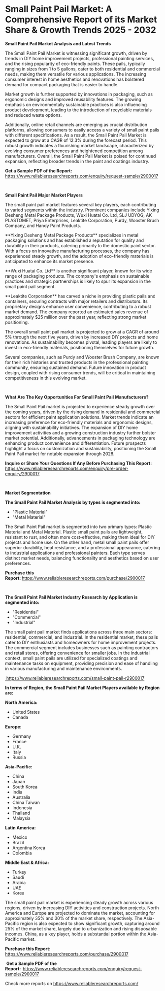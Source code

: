 <p><h1>Small Paint Pail Market: A Comprehensive Report of its Market Share & Growth Trends 2025 - 2032</h1></p><p><strong>Small Paint Pail Market Analysis and Latest Trends</strong></p>
<p><p>The Small Paint Pail Market is witnessing significant growth, driven by trends in DIY home improvement projects, professional painting services, and the rising popularity of eco-friendly paints. These pails, typically ranging in sizes from 1 to 5 gallons, cater to both residential and commercial needs, making them versatile for various applications. The increasing consumer interest in home aesthetics and renovations has bolstered demand for compact packaging that is easier to handle.</p><p>Market growth is further supported by innovations in packaging, such as ergonomic designs and improved reusability features. The growing emphasis on environmentally sustainable practices is also influencing product development, leading to the introduction of recyclable materials and reduced waste options. </p><p>Additionally, online retail channels are emerging as crucial distribution platforms, allowing consumers to easily access a variety of small paint pails with different specifications. As a result, the Small Paint Pail Market is expected to grow at a CAGR of 12.3% during the forecast period. This robust growth indicates a flourishing market landscape, characterized by evolving consumer preferences and heightened competition among manufacturers. Overall, the Small Paint Pail Market is poised for continued expansion, reflecting broader trends in the paint and coatings industry.</p></p>
<p><strong>Get a Sample PDF of the Report:&nbsp;</strong> <a href="https://www.reliableresearchreports.com/enquiry/request-sample/2900017?utm_campaign=3061&utm_medium=2&utm_source=Github&utm_content=ia&utm_term=16032025&utm_id=small-paint-pail">https://www.reliableresearchreports.com/enquiry/request-sample/2900017</a></p>
<p>&nbsp;</p>
<p><strong>Small Paint Pail Major Market Players</strong></p>
<p><p>The small paint pail market features several key players, each contributing to varied segments within the industry. Prominent companies include Yixing Desheng Metal Package Products, Wuxi Huatai Co. Ltd, SLJ UDYOG, AK PLASTOMET, Priya Enterprises, Leaktite Corporation, Purdy, Wooster Brush Company, and Handy Paint Products.</p><p>**Yixing Desheng Metal Package Products** specializes in metal packaging solutions and has established a reputation for quality and durability in their products, catering primarily to the domestic paint sector. With a focus on innovative manufacturing processes, the company has experienced steady growth, and the adoption of eco-friendly materials is anticipated to enhance its market presence.</p><p>**Wuxi Huatai Co. Ltd** is another significant player, known for its wide range of packaging products. The company's emphasis on sustainable practices and strategic partnerships is likely to spur its expansion in the small paint pail segment.</p><p>**Leaktite Corporation** has carved a niche in providing plastic pails and containers, securing contracts with major retailers and distributors. Its proprietary designs enhance user convenience, contributing to a robust market demand. The company reported an estimated sales revenue of approximately $25 million over the past year, reflecting strong market positioning.</p><p>The overall small paint pail market is projected to grow at a CAGR of around 5% through the next five years, driven by increased DIY projects and home renovations. As sustainability becomes pivotal, leading players are likely to invest in eco-friendly materials, positioning themselves for future growth. </p><p>Several companies, such as Purdy and Wooster Brush Company, are known for their rich histories and trusted products in the professional painting community, ensuring sustained demand. Future innovation in product design, coupled with rising consumer trends, will be critical in maintaining competitiveness in this evolving market.</p></p>
<p>&nbsp;</p>
<p><strong>What Are The Key Opportunities For Small Paint Pail Manufacturers?</strong></p>
<p><p>The Small Paint Pail market is projected to experience steady growth over the coming years, driven by the rising demand in residential and commercial sectors for efficient paint application solutions. Market trends indicate an increasing preference for eco-friendly materials and ergonomic designs, aligning with sustainability initiatives. The expansion of DIY home improvement activities and a growing construction industry further bolster market potential. Additionally, advancements in packaging technology are enhancing product convenience and differentiation. Future prospects highlight a focus on customization and sustainability, positioning the Small Paint Pail market for notable expansion through 2028.</p></p>
<p><strong>Inquire or Share Your Questions If Any Before Purchasing This Report:</strong> <a href="https://www.reliableresearchreports.com/enquiry/pre-order-enquiry/2900017?utm_campaign=3061&utm_medium=2&utm_source=Github&utm_content=ia&utm_term=16032025&utm_id=small-paint-pail">https://www.reliableresearchreports.com/enquiry/pre-order-enquiry/2900017</a></p>
<p>&nbsp;</p>
<p><strong>Market Segmentation</strong></p>
<p><strong>The Small Paint Pail Market Analysis by types is segmented into:</strong></p>
<p><ul><li>"Plastic Material"</li><li>"Metal Material"</li></ul></p>
<p><p>The Small Paint Pail market is segmented into two primary types: Plastic Material and Metal Material. Plastic small paint pails are lightweight, resistant to rust, and often more cost-effective, making them ideal for DIY projects and home use. On the other hand, metal small paint pails offer superior durability, heat resistance, and a professional appearance, catering to industrial applications and professional painters. Each type serves distinct market needs, balancing functionality and aesthetics based on user preferences.</p></p>
<p><strong>Purchase this Report:&nbsp;</strong><a href="https://www.reliableresearchreports.com/purchase/2900017?utm_campaign=3061&utm_medium=2&utm_source=Github&utm_content=ia&utm_term=16032025&utm_id=small-paint-pail">https://www.reliableresearchreports.com/purchase/2900017</a></p>
<p>&nbsp;</p>
<p><strong>The Small Paint Pail Market Industry Research by Application is segmented into:</strong></p>
<p><ul><li>"Residential"</li><li>"Commercial"</li><li>"Industrial"</li></ul></p>
<p><p>The small paint pail market finds applications across three main sectors: residential, commercial, and industrial. In the residential market, these pails cater to DIY enthusiasts and homeowners for home improvement projects. The commercial segment includes businesses such as painting contractors and retail stores, offering convenience for smaller jobs. In the industrial context, small paint pails are utilized for specialized coatings and maintenance tasks on equipment, providing precision and ease of handling in various manufacturing and maintenance environments.</p></p>
<p><a href="https://www.reliableresearchreports.com/small-paint-pail-r2900017?utm_campaign=3061&utm_medium=2&utm_source=Github&utm_content=ia&utm_term=16032025&utm_id=small-paint-pail">&nbsp;https://www.reliableresearchreports.com/small-paint-pail-r2900017</a></p>
<p><strong>In terms of Region, the Small Paint Pail Market Players available by Region are:</strong></p>
<p>
    <p> <strong> North America: </strong>
        <ul>
            <li>United States</li>
            <li>Canada</li>
        </ul>
        </p> 
    <p> <strong> Europe: </strong>
        <ul>
            <li>Germany</li>
            <li>France</li>
            <li>U.K.</li>
            <li>Italy</li>
            <li>Russia</li>
        </ul>
        </p> 
    <p> <strong> Asia-Pacific: </strong>
        <ul>
            <li>China</li>
            <li>Japan</li>
            <li>South Korea</li>
            <li>India</li>
            <li>Australia</li>
            <li>China Taiwan</li>
            <li>Indonesia</li>
            <li>Thailand</li>
            <li>Malaysia</li>
        </ul>
        </p> 
    <p> <strong> Latin America: </strong>
        <ul>
            <li>Mexico</li>
            <li>Brazil</li>
            <li>Argentina Korea</li>
            <li>Colombia</li>
        </ul>
        </p> 
    <p> <strong> Middle East & Africa: </strong>
        <ul>
            <li>Turkey</li>
            <li>Saudi</li>
            <li>Arabia</li>
            <li>UAE</li>
            <li>Korea</li>
        </ul>
    </p>
    </p>
<p><p>The small paint pail market is experiencing steady growth across various regions, driven by increasing DIY activities and construction projects. North America and Europe are projected to dominate the market, accounting for approximately 35% and 30% of the market share, respectively. The Asia-Pacific region is also expected to show significant growth, capturing around 25% of the market share, largely due to urbanization and rising disposable incomes. China, as a key player, holds a substantial portion within the Asia-Pacific market.</p></p>
<p><strong>Purchase this Report: </strong><a href="https://www.reliableresearchreports.com/purchase/2900017?utm_campaign=3061&utm_medium=2&utm_source=Github&utm_content=ia&utm_term=16032025&utm_id=small-paint-pail">https://www.reliableresearchreports.com/purchase/2900017</a></p>
<p>&nbsp;<strong>Get a Sample PDF of the Report:&nbsp;&nbsp;</strong><a href="https://www.reliableresearchreports.com/enquiry/request-sample/2900017?utm_campaign=3061&utm_medium=2&utm_source=Github&utm_content=ia&utm_term=16032025&utm_id=small-paint-pail">https://www.reliableresearchreports.com/enquiry/request-sample/2900017</a></p>
<p><strong></strong></p>
<p>Check more reports on <a href="https://www.reliableresearchreports.com/?utm_campaign=3061&utm_medium=2&utm_source=Github&utm_content=ia&utm_term=16032025&utm_id=small-paint-pail">https://www.reliableresearchreports.com/</a></p>